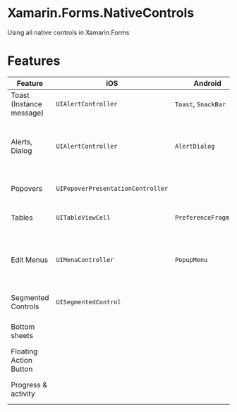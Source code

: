 # Xamarin.Forms.NativeControls
Using all native controls in Xamarin.Forms

# Features
|Feature|iOS|Android|References|
|-------|---|-------|----|
|Toast (Instance message)|`UIAlertController`|`Toast`, `SnackBar`|[Material Design Guidelines](https://material.io/guidelines/components/snackbars-toasts.html)|
|Alerts, Dialog|`UIAlertController`|`AlertDialog`|[iOS Human Interface Guidelines](https://developer.apple.com/ios/human-interface-guidelines/views/alerts/), [Material Design Guidelines](https://material.io/guidelines/components/dialogs.html)|
|Popovers|`UIPopoverPresentationController`||[iOS Human Interface Guidelines](https://developer.apple.com/ios/human-interface-guidelines/views/popovers/)|
|Tables|`UITableViewCell`|`PreferenceFragment`|[iOS Human Interface Guidelines](https://developer.apple.com/ios/human-interface-guidelines/views/tables/)|
|Edit Menus|`UIMenuController`|`PopupMenu`|[iOS Human Interface Guidelines](https://developer.apple.com/ios/human-interface-guidelines/controls/edit-menus/), [Meterial Design Guide](https://material.io/guidelines/components/menus.html#menus-simple-menus)|
|Segmented Controls|`UISegmentedControl`||[iOS Human Interface Guidelines](https://developer.apple.com/ios/human-interface-guidelines/controls/segmented-controls/)|
|Bottom sheets|||[Material Design Guidelines](https://material.io/guidelines/components/bottom-sheets.html)|
|Floating Action Button|||[Material Design Guidelines](https://material.io/guidelines/components/buttons-floating-action-button.html)|
|Progress & activity|||[Material Design Guidelines](https://material.io/guidelines/components/progress-activity.html)|
